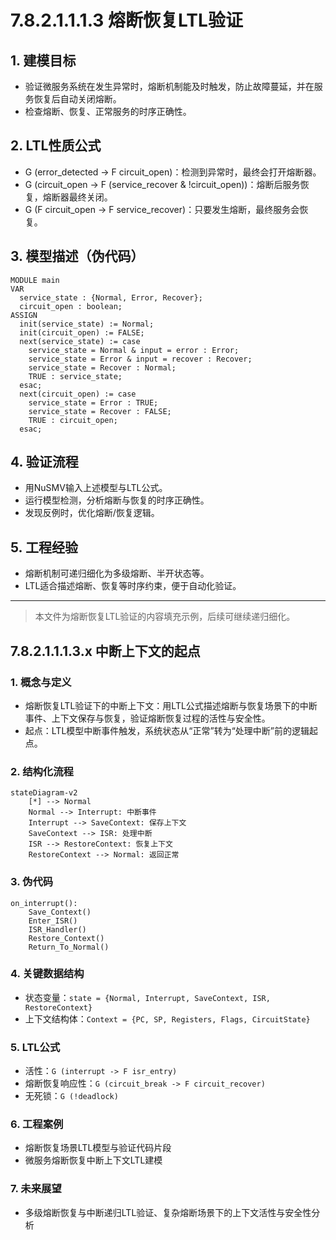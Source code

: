 # 7.8.2.1.1.1.3 熔断恢复LTL验证

## 1. 建模目标

- 验证微服务系统在发生异常时，熔断机制能及时触发，防止故障蔓延，并在服务恢复后自动关闭熔断。
- 检查熔断、恢复、正常服务的时序正确性。

## 2. LTL性质公式

- G (error_detected -> F circuit_open)：检测到异常时，最终会打开熔断器。
- G (circuit_open -> F (service_recover & !circuit_open))：熔断后服务恢复，熔断器最终关闭。
- G (F circuit_open -> F service_recover)：只要发生熔断，最终服务会恢复。

## 3. 模型描述（伪代码）

```smv
MODULE main
VAR
  service_state : {Normal, Error, Recover};
  circuit_open : boolean;
ASSIGN
  init(service_state) := Normal;
  init(circuit_open) := FALSE;
  next(service_state) := case
    service_state = Normal & input = error : Error;
    service_state = Error & input = recover : Recover;
    service_state = Recover : Normal;
    TRUE : service_state;
  esac;
  next(circuit_open) := case
    service_state = Error : TRUE;
    service_state = Recover : FALSE;
    TRUE : circuit_open;
  esac;
```

## 4. 验证流程

- 用NuSMV输入上述模型与LTL公式。
- 运行模型检测，分析熔断与恢复的时序正确性。
- 发现反例时，优化熔断/恢复逻辑。

## 5. 工程经验

- 熔断机制可递归细化为多级熔断、半开状态等。
- LTL适合描述熔断、恢复等时序约束，便于自动化验证。

---
> 本文件为熔断恢复LTL验证的内容填充示例，后续可继续递归细化。

## 7.8.2.1.1.1.3.x 中断上下文的起点

### 1. 概念与定义

- 熔断恢复LTL验证下的中断上下文：用LTL公式描述熔断与恢复场景下的中断事件、上下文保存与恢复，验证熔断恢复过程的活性与安全性。
- 起点：LTL模型中断事件触发，系统状态从“正常”转为“处理中断”前的逻辑起点。

### 2. 结构化流程

```mermaid
stateDiagram-v2
    [*] --> Normal
    Normal --> Interrupt: 中断事件
    Interrupt --> SaveContext: 保存上下文
    SaveContext --> ISR: 处理中断
    ISR --> RestoreContext: 恢复上下文
    RestoreContext --> Normal: 返回正常
```

### 3. 伪代码

```pseudo
on_interrupt():
    Save_Context()
    Enter_ISR()
    ISR_Handler()
    Restore_Context()
    Return_To_Normal()
```

### 4. 关键数据结构

- 状态变量：`state = {Normal, Interrupt, SaveContext, ISR, RestoreContext}`
- 上下文结构体：`Context = {PC, SP, Registers, Flags, CircuitState}`

### 5. LTL公式

- 活性：`G (interrupt -> F isr_entry)`
- 熔断恢复响应性：`G (circuit_break -> F circuit_recover)`
- 无死锁：`G (!deadlock)`

### 6. 工程案例

- 熔断恢复场景LTL模型与验证代码片段
- 微服务熔断恢复中断上下文LTL建模

### 7. 未来展望

- 多级熔断恢复与中断递归LTL验证、复杂熔断场景下的上下文活性与安全性分析
